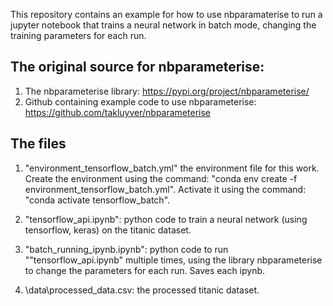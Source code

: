 This repository contains an example for how to use nbparamaterise to run a jupyter notebook that trains a neural network in batch mode, changing the training parameters for each run.

## The original source for nbparameterise:
1. The nbparameterise library: https://pypi.org/project/nbparameterise/
1. Github containing example code to use nbparameterise: https://github.com/takluyver/nbparameterise

## The files
1. "environment_tensorflow_batch.yml" the environment file for this work. 
Create the environment using the command: "conda env create -f environment_tensorflow_batch.yml". 
Activate it using the command: "conda activate tensorflow_batch".

1. "tensorflow_api.ipynb": python code to train a neural network (using tensorflow, keras) on the titanic dataset.

1. "batch_running_ipynb.ipynb": python code to run ""tensorflow_api.ipynb" multiple times, using the library nbparameterise to change the parameters for each run. Saves each ipynb.

1. \data\processed_data.csv: the processed titanic dataset.
